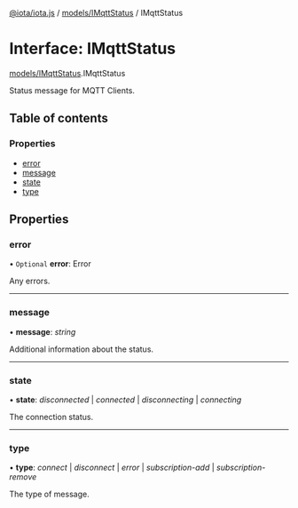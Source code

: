 [@iota/iota.js](../README.md) / [models/IMqttStatus](../modules/models_imqttstatus.md) / IMqttStatus

# Interface: IMqttStatus

[models/IMqttStatus](../modules/models_imqttstatus.md).IMqttStatus

Status message for MQTT Clients.

## Table of contents

### Properties

- [error](models_imqttstatus.imqttstatus.md#error)
- [message](models_imqttstatus.imqttstatus.md#message)
- [state](models_imqttstatus.imqttstatus.md#state)
- [type](models_imqttstatus.imqttstatus.md#type)

## Properties

### error

• `Optional` **error**: Error

Any errors.

___

### message

• **message**: *string*

Additional information about the status.

___

### state

• **state**: *disconnected* \| *connected* \| *disconnecting* \| *connecting*

The connection status.

___

### type

• **type**: *connect* \| *disconnect* \| *error* \| *subscription-add* \| *subscription-remove*

The type of message.
